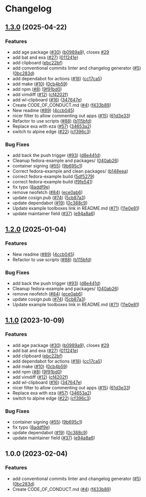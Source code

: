# Changelog

## [1.3.0](https://github.com/frieser/boxkit/compare/v1.2.0...v1.3.0) (2025-04-22)


### Features

* add age package ([#30](https://github.com/frieser/boxkit/issues/30)) ([b0989a9](https://github.com/frieser/boxkit/commit/b0989a9f791771999c105122b64cbf8687574650)), closes [#29](https://github.com/frieser/boxkit/issues/29)
* add bat and exa ([#27](https://github.com/frieser/boxkit/issues/27)) ([011241e](https://github.com/frieser/boxkit/commit/011241e4ac1fdee5f3fbe8b8321e44ba8a0cb561))
* add clipboard ([ebc22bf](https://github.com/frieser/boxkit/commit/ebc22bf72a10043ebec55c285dfe5274f1378cc5))
* add conventional commits linter and changelog generator ([#5](https://github.com/frieser/boxkit/issues/5)) ([0bc283d](https://github.com/frieser/boxkit/commit/0bc283d271878071ef50a413bab48f3bfc1ab312))
* add dependabot for actions ([#18](https://github.com/frieser/boxkit/issues/18)) ([cc17ca5](https://github.com/frieser/boxkit/commit/cc17ca5202c1777d5e64799b00cb235b72027e24))
* add make ([#10](https://github.com/frieser/boxkit/issues/10)) ([0cb4b59](https://github.com/frieser/boxkit/commit/0cb4b59cdd98c47d2f6bfa21f801b99b045d5e40))
* add npm ([#8](https://github.com/frieser/boxkit/issues/8)) ([9f91bd0](https://github.com/frieser/boxkit/commit/9f91bd09272617c7b9203014222353265dc24947))
* add vimdiff ([#12](https://github.com/frieser/boxkit/issues/12)) ([cf4202f](https://github.com/frieser/boxkit/commit/cf4202f76752561d9b926c81933342a119e8a258))
* add wl-clipboard ([#16](https://github.com/frieser/boxkit/issues/16)) ([347647e](https://github.com/frieser/boxkit/commit/347647ea7f9f7bdb3b42d2a565df866f027a7ade))
* Create CODE_OF_CONDUCT.md ([#4](https://github.com/frieser/boxkit/issues/4)) ([f433b89](https://github.com/frieser/boxkit/commit/f433b89a1ed125c6c0a251c1eec60525cfe35820))
* New readme ([#89](https://github.com/frieser/boxkit/issues/89)) ([4ccb045](https://github.com/frieser/boxkit/commit/4ccb045c84e3de6ed2d3ca3fd97f08c4818f942e))
* nicer filter to allow commenting out apps ([#15](https://github.com/frieser/boxkit/issues/15)) ([61d3e33](https://github.com/frieser/boxkit/commit/61d3e330beb9c2a8bd557ef3872aa6595c76b1b2))
* Refactor to use scripts ([#88](https://github.com/frieser/boxkit/issues/88)) ([b115bfd](https://github.com/frieser/boxkit/commit/b115bfd1d21886124b60493009bb8a1e8da62413))
* Replace exa with eza ([#57](https://github.com/frieser/boxkit/issues/57)) ([34653a2](https://github.com/frieser/boxkit/commit/34653a2dde5b4e1cf895a2d65fc9168e064fa224))
* switch to alpine edge ([#22](https://github.com/frieser/boxkit/issues/22)) ([cf396c3](https://github.com/frieser/boxkit/commit/cf396c369ae8d8bb052df9b0c39d392f61b909ba))


### Bug Fixes

* add back the push trigger ([#93](https://github.com/frieser/boxkit/issues/93)) ([d8e441d](https://github.com/frieser/boxkit/commit/d8e441d157517bf80eb8f5c72bdf8a025c440bc5))
* Cleanup fedora-example and packages/ ([040ab26](https://github.com/frieser/boxkit/commit/040ab262f71a586088a227583b22ca1c259ab907))
* container signing ([#55](https://github.com/frieser/boxkit/issues/55)) ([9b695c1](https://github.com/frieser/boxkit/commit/9b695c1a21a94e7b6a40f5175408b8fc650e9413))
* Correct fedora-example and clean packages/ ([b148eea](https://github.com/frieser/boxkit/commit/b148eea6d158e2c663a72cf274a180eee91b2c8a))
* correct fedora-example build ([5df5279](https://github.com/frieser/boxkit/commit/5df52797c8d62b1d37c1b12d0637b0fc221731f2))
* correct fedora-example build ([f9fe541](https://github.com/frieser/boxkit/commit/f9fe541f82bdfda5509f7b8c1d5a782e283c3b50))
* fix typo ([8addf9e](https://github.com/frieser/boxkit/commit/8addf9e4499a83b2b9b591e9808470f3e3f6a46e))
* remove neofetch ([#84](https://github.com/frieser/boxkit/issues/84)) ([ece0ab6](https://github.com/frieser/boxkit/commit/ece0ab62a72200683246a9b184d87f7def6872a5))
* update cosign.pub ([#74](https://github.com/frieser/boxkit/issues/74)) ([5cb87a3](https://github.com/frieser/boxkit/commit/5cb87a3843be43ba5999c44006df83a09386ac59))
* update dependabot ([#19](https://github.com/frieser/boxkit/issues/19)) ([0c388c9](https://github.com/frieser/boxkit/commit/0c388c958985cdc7d3c2d3de5d6d58de09472edf))
* Update example toolboxes link in README.md ([#71](https://github.com/frieser/boxkit/issues/71)) ([11e0e81](https://github.com/frieser/boxkit/commit/11e0e81e3357638fa675dc6bbf06ab5443076c24))
* update maintainer field ([#37](https://github.com/frieser/boxkit/issues/37)) ([e94a8a6](https://github.com/frieser/boxkit/commit/e94a8a69c34f5692514ebcc8c3ac21e2f33aa947))

## [1.2.0](https://github.com/ublue-os/boxkit/compare/v1.1.0...v1.2.0) (2025-01-04)


### Features

* New readme ([#89](https://github.com/ublue-os/boxkit/issues/89)) ([4ccb045](https://github.com/ublue-os/boxkit/commit/4ccb045c84e3de6ed2d3ca3fd97f08c4818f942e))
* Refactor to use scripts ([#88](https://github.com/ublue-os/boxkit/issues/88)) ([b115bfd](https://github.com/ublue-os/boxkit/commit/b115bfd1d21886124b60493009bb8a1e8da62413))


### Bug Fixes

* add back the push trigger ([#93](https://github.com/ublue-os/boxkit/issues/93)) ([d8e441d](https://github.com/ublue-os/boxkit/commit/d8e441d157517bf80eb8f5c72bdf8a025c440bc5))
* Cleanup fedora-example and packages/ ([040ab26](https://github.com/ublue-os/boxkit/commit/040ab262f71a586088a227583b22ca1c259ab907))
* remove neofetch ([#84](https://github.com/ublue-os/boxkit/issues/84)) ([ece0ab6](https://github.com/ublue-os/boxkit/commit/ece0ab62a72200683246a9b184d87f7def6872a5))
* update cosign.pub ([#74](https://github.com/ublue-os/boxkit/issues/74)) ([5cb87a3](https://github.com/ublue-os/boxkit/commit/5cb87a3843be43ba5999c44006df83a09386ac59))
* Update example toolboxes link in README.md ([#71](https://github.com/ublue-os/boxkit/issues/71)) ([11e0e81](https://github.com/ublue-os/boxkit/commit/11e0e81e3357638fa675dc6bbf06ab5443076c24))

## [1.1.0](https://github.com/ublue-os/boxkit/compare/v1.0.0...v1.1.0) (2023-10-09)


### Features

* add age package ([#30](https://github.com/ublue-os/boxkit/issues/30)) ([b0989a9](https://github.com/ublue-os/boxkit/commit/b0989a9f791771999c105122b64cbf8687574650)), closes [#29](https://github.com/ublue-os/boxkit/issues/29)
* add bat and exa ([#27](https://github.com/ublue-os/boxkit/issues/27)) ([011241e](https://github.com/ublue-os/boxkit/commit/011241e4ac1fdee5f3fbe8b8321e44ba8a0cb561))
* add clipboard ([ebc22bf](https://github.com/ublue-os/boxkit/commit/ebc22bf72a10043ebec55c285dfe5274f1378cc5))
* add dependabot for actions ([#18](https://github.com/ublue-os/boxkit/issues/18)) ([cc17ca5](https://github.com/ublue-os/boxkit/commit/cc17ca5202c1777d5e64799b00cb235b72027e24))
* add make ([#10](https://github.com/ublue-os/boxkit/issues/10)) ([0cb4b59](https://github.com/ublue-os/boxkit/commit/0cb4b59cdd98c47d2f6bfa21f801b99b045d5e40))
* add npm ([#8](https://github.com/ublue-os/boxkit/issues/8)) ([9f91bd0](https://github.com/ublue-os/boxkit/commit/9f91bd09272617c7b9203014222353265dc24947))
* add vimdiff ([#12](https://github.com/ublue-os/boxkit/issues/12)) ([cf4202f](https://github.com/ublue-os/boxkit/commit/cf4202f76752561d9b926c81933342a119e8a258))
* add wl-clipboard ([#16](https://github.com/ublue-os/boxkit/issues/16)) ([347647e](https://github.com/ublue-os/boxkit/commit/347647ea7f9f7bdb3b42d2a565df866f027a7ade))
* nicer filter to allow commenting out apps ([#15](https://github.com/ublue-os/boxkit/issues/15)) ([61d3e33](https://github.com/ublue-os/boxkit/commit/61d3e330beb9c2a8bd557ef3872aa6595c76b1b2))
* Replace exa with eza ([#57](https://github.com/ublue-os/boxkit/issues/57)) ([34653a2](https://github.com/ublue-os/boxkit/commit/34653a2dde5b4e1cf895a2d65fc9168e064fa224))
* switch to alpine edge ([#22](https://github.com/ublue-os/boxkit/issues/22)) ([cf396c3](https://github.com/ublue-os/boxkit/commit/cf396c369ae8d8bb052df9b0c39d392f61b909ba))


### Bug Fixes

* container signing ([#55](https://github.com/ublue-os/boxkit/issues/55)) ([9b695c1](https://github.com/ublue-os/boxkit/commit/9b695c1a21a94e7b6a40f5175408b8fc650e9413))
* fix typo ([8addf9e](https://github.com/ublue-os/boxkit/commit/8addf9e4499a83b2b9b591e9808470f3e3f6a46e))
* update dependabot ([#19](https://github.com/ublue-os/boxkit/issues/19)) ([0c388c9](https://github.com/ublue-os/boxkit/commit/0c388c958985cdc7d3c2d3de5d6d58de09472edf))
* update maintainer field ([#37](https://github.com/ublue-os/boxkit/issues/37)) ([e94a8a6](https://github.com/ublue-os/boxkit/commit/e94a8a69c34f5692514ebcc8c3ac21e2f33aa947))

## 1.0.0 (2023-02-04)


### Features

* add conventional commits linter and changelog generator ([#5](https://github.com/ublue-os/boxkit/issues/5)) ([0bc283d](https://github.com/ublue-os/boxkit/commit/0bc283d271878071ef50a413bab48f3bfc1ab312))
* Create CODE_OF_CONDUCT.md ([#4](https://github.com/ublue-os/boxkit/issues/4)) ([f433b89](https://github.com/ublue-os/boxkit/commit/f433b89a1ed125c6c0a251c1eec60525cfe35820))
